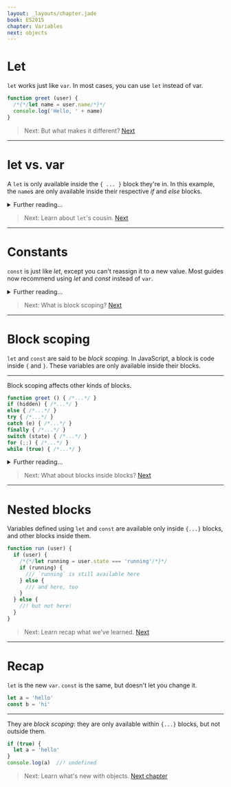 ```yaml
---
layout: _layouts/chapter.jade
book: ES2015
chapter: Variables
next: objects
---
```


# Let

`let` works just like `var`. In most cases, you can use `let` instead of var.

```js
function greet (user) {
  /*{*/let name = user.name/*}*/
  console.log('Hello, ' + name)
}
```

> Next: But what makes it different? [Next](#let-vs-var)

* * * * * * * * * * * * * * * * * * * * * * * * * * * * * * * * * * * * * * *

# let vs. var

A `let` is only available inside the `{ ... }` block they're in.
In this example, the `name`s are only available inside their respective *if* and *else* blocks.

<!-- example: examples/variables-let -->

<details>
<summary>Further reading...</summary>

- [Block scope](https://developer.mozilla.org/en-US/docs/Web/JavaScript/Reference/Statements/let) *(Mozilla Developer Network)*
</details>

> Next: Learn about `let`'s cousin. [Next](#constants)

* * * * * * * * * * * * * * * * * * * * * * * * * * * * * * * * * * * * * * *

# Constants

`const` is just like *let*, except you can't reassign it to a new value.
Most guides now recommend using *let* and *const* instead of `var`.

<!-- example: examples/variables-const -->

<details>
<summary>Further reading...</summary>

- [Constants](https://developer.mozilla.org/en-US/docs/Web/JavaScript/Reference/Statements/const) *(Mozilla Developer Network)*
</details>

> Next: What is block scoping? [Next](#block-scoping)

* * * * * * * * * * * * * * * * * * * * * * * * * * * * * * * * * * * * * * *

# Block scoping

`let` and `const` are said to be *block scoping.* In JavaScript, a block is code inside `{` and `}`. These variables are only available inside their blocks.

<!-- example: examples/variables-scoping -->

---

Block scoping affects other kinds of blocks.

```js
function greet () { /*...*/ }
if (hidden) { /*...*/ }
else { /*...*/ }
try { /*...*/ }
catch (e) { /*...*/ }
finally { /*...*/ }
switch (state) { /*...*/ }
for (;;) { /*...*/ }
while (true) { /*...*/ }
```

<details>
<summary>Further reading...</summary>

- [Block statement](https://developer.mozilla.org/en-US/docs/Web/JavaScript/Reference/Statements/block) *(Mozilla Developer Network)*
</details>

> Next: What about blocks inside blocks? [Next](#nested-blocks)

* * * * * * * * * * * * * * * * * * * * * * * * * * * * * * * * * * * * * * *

# Nested blocks

Variables defined using `let` and `const` are available only inside `{...}` blocks, and other blocks inside them.

```js
function run (user) {
  if (user) {
    /*{*/let running = user.state === 'running'/*}*/
    if (running) {
      /// `running` is still available here
    } else {
      /// and here, too
    }
  } else {
    //! but not here!
  }
}
```

> Next: Learn recap what we've learned. [Next](#recap)

* * * * * * * * * * * * * * * * * * * * * * * * * * * * * * * * * * * * * * *

# Recap

`let` is the new `var`. `const` is the same, but doesn't let you change it.

```js
let a = 'hello'
const b = 'hi'
```

---

They are *block scoping*: they are only available within `{...}` blocks, but not outside them.

```js
if (true) {
  let a = 'hello'
}
console.log(a)  //! undefined
```

> Next: Learn what's new with objects. [Next chapter](objects)
